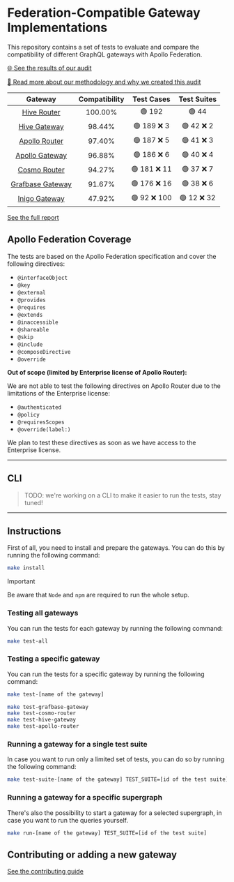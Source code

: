 # Federation-Compatible Gateway Implementations

This repository contains a set of tests to evaluate and compare the compatibility of different GraphQL gateways with Apollo Federation.

[🌐 See the results of our audit](https://the-guild.dev/graphql/hive/federation-gateway-audit)

[📖 Read more about our methodology and why we created this audit](https://the-guild.dev/graphql/hive/federation-gateway-audit#manifesto)

<!-- gateways:start -->

|                          Gateway                           | Compatibility |  Test Cases  | Test Suites |
| :--------------------------------------------------------: | :-----------: | :----------: | :---------: |
|   [Hive Router](https://github.com/graphql-hive/router)    |    100.00%    |    🟢 192    |    🟢 44    |
| [Hive Gateway](https://the-guild.dev/graphql/hive/gateway) |    98.44%     | 🟢 189 ❌ 3  | 🟢 42 ❌ 2  |
|      [Apollo Router](https://www.apollographql.com/)       |    97.40%     | 🟢 187 ❌ 5  | 🟢 41 ❌ 3  |
|      [Apollo Gateway](https://www.apollographql.com/)      |    96.88%     | 🟢 186 ❌ 6  | 🟢 40 ❌ 4  |
|          [Cosmo Router](https://wundergraph.com)           |    94.27%     | 🟢 181 ❌ 11 | 🟢 37 ❌ 7  |
|          [Grafbase Gateway](https://grafbase.com)          |    91.67%     | 🟢 176 ❌ 16 | 🟢 38 ❌ 6  |
|             [Inigo Gateway](https://inigo.io)              |    47.92%     | 🟢 92 ❌ 100 | 🟢 12 ❌ 32 |

<!-- gateways:end -->

[See the full report](./REPORT.md)

## Apollo Federation Coverage

The tests are based on the Apollo Federation specification and cover the following directives:

- `@interfaceObject`
- `@key`
- `@external`
- `@provides`
- `@requires`
- `@extends`
- `@inaccessible`
- `@shareable`
- `@skip`
- `@include`
- `@composeDirective`
- `@override`

**Out of scope (limited by Enterprise license of Apollo Router):**

We are not able to test the following directives on Apollo Router due to the limitations of the Enterprise license:

- `@authenticated`
- `@policy`
- `@requiresScopes`
- `@override(label:)`

We plan to test these directives as soon as we have access to the Enterprise license.

---

## CLI

> TODO: we're working on a CLI to make it easier to run the tests, stay tuned!

---

## Instructions

First of all, you need to install and prepare the gateways. You can do this by running the following command:

```bash
make install
```

> [!IMPORTANT]
> Be aware that `Node` and `npm` are required to run the whole setup.

### Testing all gateways

You can run the tests for each gateway by running the following command:

```bash
make test-all
```

### Testing a specific gateway

You can run the tests for a specific gateway by running the following command:

```bash
make test-[name of the gateway]

make test-grafbase-gateway
make test-cosmo-router
make test-hive-gateway
make test-apollo-router
```

### Running a gateway for a single test suite

In case you want to run only a limited set of tests, you can do so by running the following command:

```bash
make test-suite-[name of the gateway] TEST_SUITE=[id of the test suite]
```

### Running a gateway for a specific supergraph

There's also the possibility to start a gateway for a selected supergraph, in case you want to run the queries yourself.

```bash
make run-[name of the gateway] TEST_SUITE=[id of the test suite]
```

## Contributing or adding a new gateway

[See the contributing guide](./.github/CONTRIBUTING.md)

